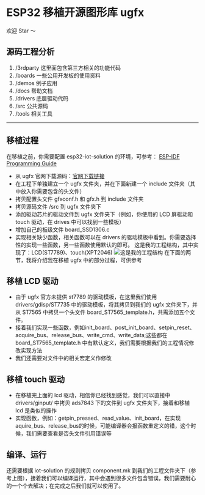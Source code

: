 # ESP32 移植开源图形库 ugfx
欢迎 Star ～

## 源码工程分析

 1. /3rdparty 这里面包含第三方相关的功能代码
 2. /boards 一些公用开发板的使用资料
 3. /demos 例子应用
 4. /docs 帮助文档
 5. /drivers 底层驱动代码
 6. /src 公共源码
 7. /tools 相关工具

-------------------

## 移植过程
在移植之前，你需要配置 esp32-iot-solution 的环境，可参考： [ ESP-IDF Programming Guide ](https://esp-idf.readthedocs.io/en/latest/get-started/index.html)

 - 从 ugfx 官网下载源码：[官网下载链接](https://community.ugfx.io/index.php?/files/)
 - 在工程下单独建立一个 ugfx 文件夹，并在下面新建一个 include 文件夹（其中放入你需要包含的头文件）
 - 拷贝配置头文件 gfxconf.h 和 gfx.h 到 include 文件夹
 - 拷贝源码文件 /src 到 ugfx 文件夹下
 - 添加驱动芯片的驱动文件到 ugfx 文件夹下（例如，你使用的 LCD 屏驱动和 touch 驱动，在 drives 中可以找到一些模板）
 - 增加自己的板级文件 board_SSD1306.c
 - 实现相关缺少函数，相关函数可以在 drivers 的驱动模板中看到。你需要选择性的实现一些函数，另一些函数使用默认的即可。
这是我的工程结构，其中实现了：LCD(ST7789)、touch(XPT2046)
![这是我的工程结构](http://img.blog.csdn.net/20180110181739637?watermark/2/text/aHR0cDovL2Jsb2cuY3Nkbi5uZXQvcXFfMjcxMTQzOTc=/font/5a6L5L2T/fontsize/400/fill/I0JBQkFCMA==/dissolve/70/gravity/SouthEast)
在下面的两节，我将介绍我在移植 ugfx 中的部分过程，可供参考
## 移植 LCD 驱动
 - 由于 ugfx 官方未提供 st7789 的驱动模板，在这里我们使用 drivers/gdisp/ST7735 中的驱动模板，将其拷贝到我们的 ugfx 文件夹下，并从 ST7565 中拷贝一个头文件 board_ST7565_template.h，共需添加五个文件。
 - 接着我们实现一些函数，例如init_board、post_init_board、setpin_reset、acquire_bus、release_bus、write_cmd、write_data;这些都在 board_ST7565_template.h 中有默认定义，我们需要根据我们的工程情况修改实现方法
 - 我们还需要对文件中的相关宏定义作修改

## 移植 touch 驱动
 - 在移植完上面的 lcd 驱动，相信你已经找到感觉，我们可以直接中 drivers/ginput/ 中拷贝 ads7843 下的文件到 ugfx 文件夹下，接着和移植 lcd 是类似的操作
 - 实现函数，例如：getpin_pressed、read_value、init_board，在实现aquire_bus、release_bus的时候，可能编译器会报函数重定义的错，这个时候，我们需要查看是否头文件引用错误等

## 编译、运行
还需要根据 iot-solution 的规则拷贝 component.mk  到我们的工程文件夹下（参考上图），接着我们可以编译运行，其中会遇到很多文件包含错误，我们需要耐心的一个个去解决；在完成之后我们就可以使用了。
